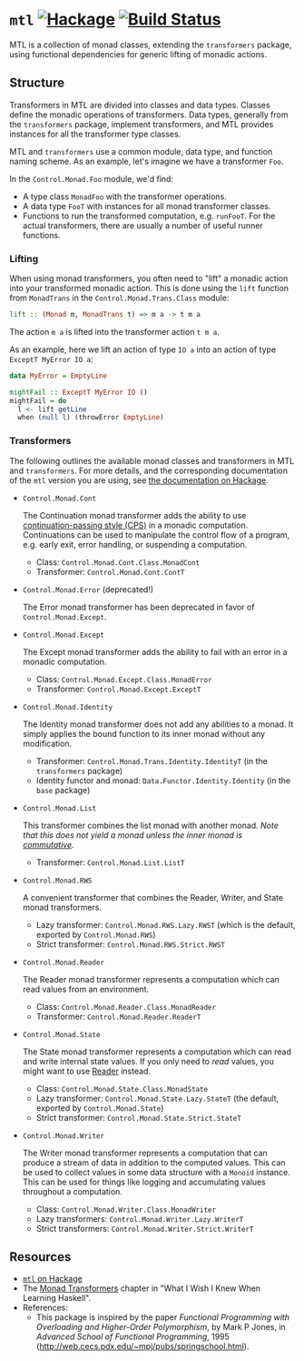 # `mtl` [![Hackage](https://img.shields.io/hackage/v/mtl.svg)](https://hackage.haskell.org/package/mtl) [![Build Status](https://travis-ci.org/haskell/mtl.svg)](https://travis-ci.org/haskell/mtl)

MTL is a collection of monad classes, extending the `transformers`
package, using functional dependencies for generic lifting of monadic
actions.

## Structure

Transformers in MTL are divided into classes and data types. Classes
define the monadic operations of transformers. Data types, generally
from the `transformers` package, implement transformers, and MTL
provides instances for all the transformer type classes.

MTL and `transformers` use a common module, data type, and function
naming scheme. As an example, let's imagine we have a transformer
`Foo`.

In the `Control.Monad.Foo` module, we'd find:

* A type class `MonadFoo` with the transformer operations.
* A data type `FooT` with instances for all monad transformer classes.
* Functions to run the transformed computation, e.g. `runFooT`. For
  the actual transformers, there are usually a number of useful runner
  functions.

### Lifting

When using monad transformers, you often need to "lift" a monadic
action into your transformed monadic action. This is done using the
`lift` function from `MonadTrans` in the `Control.Monad.Trans.Class`
module:

``` haskell
lift :: (Monad m, MonadTrans t) => m a -> t m a
```

The action `m a` is lifted into the transformer action `t m a`.

As an example, here we lift an action of type `IO a` into an action of
type `ExceptT MyError IO a`:

``` haskell
data MyError = EmptyLine

mightFail :: ExceptT MyError IO ()
mightFail = do
  l <- lift getLine
  when (null l) (throwError EmptyLine)
```

### Transformers

The following outlines the available monad classes and transformers in
MTL and `transformers`. For more details, and the corresponding
documentation of the `mtl` version you are using, see [the
documentation on Hackage](https://hackage.haskell.org/package/mtl).

* `Control.Monad.Cont`

    The Continuation monad transformer adds the ability to use
    [continuation-passing style
    (CPS)](https://en.wikipedia.org/wiki/Continuation-passing_style)
    in a monadic computation. Continuations can be used to manipulate
    the control flow of a program, e.g. early exit, error handling, or
    suspending a computation.

    - Class: `Control.Monad.Cont.Class.MonadCont`
    - Transformer: `Control.Monad.Cont.ContT`

* `Control.Monad.Error` (deprecated!)

    The Error monad transformer has been deprecated in favor of
    `Control.Monad.Except`.

* `Control.Monad.Except`

    The Except monad transformer adds the ability to fail with an
    error in a monadic computation.

    - Class: `Control.Monad.Except.Class.MonadError`
    - Transformer: `Control.Monad.Except.ExceptT`

* `Control.Monad.Identity`

    The Identity monad transformer does not add any abilities to a
    monad. It simply applies the bound function to its inner monad
    without any modification.

    - Transformer: `Control.Monad.Trans.Identity.IdentityT` (in the `transformers` package)
    - Identity functor and monad: `Data.Functor.Identity.Identity` (in the `base` package)

* `Control.Monad.List`

    This transformer combines the list monad with another monad. _Note
    that this does not yield a monad unless the inner monad is
    [commutative](https://en.wikipedia.org/wiki/Commutative_property)._

    - Transformer: `Control.Monad.List.ListT`

* `Control.Monad.RWS`

    A convenient transformer that combines the Reader, Writer, and
    State monad transformers.

    - Lazy transformer: `Control.Monad.RWS.Lazy.RWST` (which is the default, exported by `Control.Monad.RWS`)
    - Strict transformer: `Control.Monad.RWS.Strict.RWST`

* `Control.Monad.Reader`

    The Reader monad transformer represents a computation which can
    read values from an environment.

    - Class: `Control.Monad.Reader.Class.MonadReader`
    - Transformer: `Control.Monad.Reader.ReaderT`

* `Control.Monad.State`

    The State monad transformer represents a computation which can
    read and write internal state values. If you only need to _read_
    values, you might want to use
    [Reader](http://hackage.haskell.org/package/mtl/docs/Control-Monad-Reader.html)
    instead.

    - Class: `Control.Monad.State.Class.MonadState`
    - Lazy transformer: `Control.Monad.State.Lazy.StateT` (the default, exported by `Control.Monad.State`)
    - Strict transformer: `Control.Monad.State.Strict.StateT`

* `Control.Monad.Writer`

    The Writer monad transformer represents a computation that can
    produce a stream of data in addition to the computed values. This
    can be used to collect values in some data structure with a
    `Monoid` instance. This can be used for things like logging and
    accumulating values throughout a computation.

    - Class: `Control.Monad.Writer.Class.MonadWriter`
    - Lazy transformers: `Control.Monad.Writer.Lazy.WriterT`
    - Strict transformers: `Control.Monad.Writer.Strict.WriterT`

## Resources

* [`mtl` on Hackage](http://hackage.haskell.org/package/mtl)
* The [Monad Transformers](http://dev.stephendiehl.com/hask/#monad-transformers)
  chapter in "What I Wish I Knew When Learning Haskell".
* References:
    - This package is inspired by the paper _Functional Programming
      with Overloading and Higher-Order Polymorphism_, by Mark P
      Jones, in _Advanced School of Functional Programming_, 1995
      (<http://web.cecs.pdx.edu/~mpj/pubs/springschool.html>).

